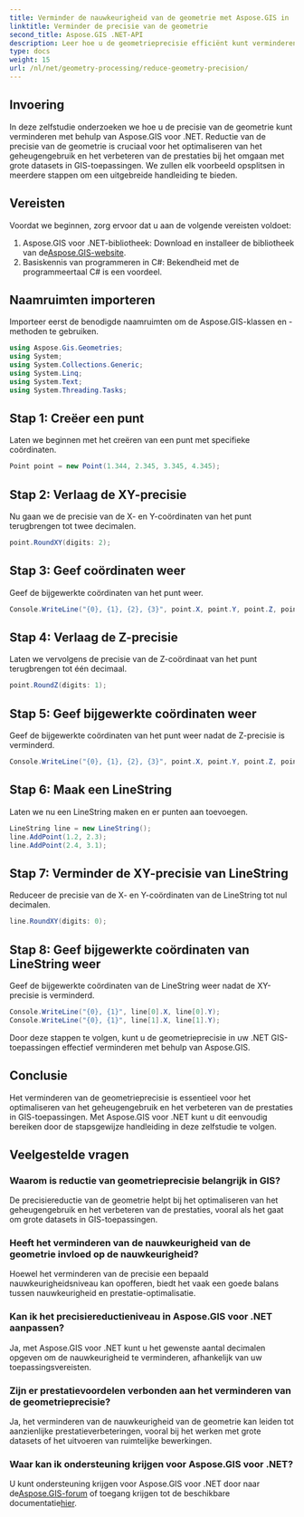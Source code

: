```yaml
---
title: Verminder de nauwkeurigheid van de geometrie met Aspose.GIS in .NET
linktitle: Verminder de precisie van de geometrie
second_title: Aspose.GIS .NET-API
description: Leer hoe u de geometrieprecisie efficiënt kunt verminderen in .NET GIS-toepassingen met behulp van Aspose.GIS voor verbeterde prestaties en geheugenoptimalisatie.
type: docs
weight: 15
url: /nl/net/geometry-processing/reduce-geometry-precision/
---
```

## Invoering
In deze zelfstudie onderzoeken we hoe u de precisie van de geometrie kunt verminderen met behulp van Aspose.GIS voor .NET. Reductie van de precisie van de geometrie is cruciaal voor het optimaliseren van het geheugengebruik en het verbeteren van de prestaties bij het omgaan met grote datasets in GIS-toepassingen. We zullen elk voorbeeld opsplitsen in meerdere stappen om een uitgebreide handleiding te bieden.
## Vereisten
Voordat we beginnen, zorg ervoor dat u aan de volgende vereisten voldoet:
1.  Aspose.GIS voor .NET-bibliotheek: Download en installeer de bibliotheek van de[Aspose.GIS-website](https://releases.aspose.com/gis/net/).
2. Basiskennis van programmeren in C#: Bekendheid met de programmeertaal C# is een voordeel.
## Naamruimten importeren
Importeer eerst de benodigde naamruimten om de Aspose.GIS-klassen en -methoden te gebruiken.
```csharp
using Aspose.Gis.Geometries;
using System;
using System.Collections.Generic;
using System.Linq;
using System.Text;
using System.Threading.Tasks;
```

## Stap 1: Creëer een punt
Laten we beginnen met het creëren van een punt met specifieke coördinaten.
```csharp
Point point = new Point(1.344, 2.345, 3.345, 4.345);
```
## Stap 2: Verlaag de XY-precisie
Nu gaan we de precisie van de X- en Y-coördinaten van het punt terugbrengen tot twee decimalen.
```csharp
point.RoundXY(digits: 2);
```
## Stap 3: Geef coördinaten weer
Geef de bijgewerkte coördinaten van het punt weer.
```csharp
Console.WriteLine("{0}, {1}, {2}, {3}", point.X, point.Y, point.Z, point.M);
```
## Stap 4: Verlaag de Z-precisie
Laten we vervolgens de precisie van de Z-coördinaat van het punt terugbrengen tot één decimaal.
```csharp
point.RoundZ(digits: 1);
```
## Stap 5: Geef bijgewerkte coördinaten weer
Geef de bijgewerkte coördinaten van het punt weer nadat de Z-precisie is verminderd.
```csharp
Console.WriteLine("{0}, {1}, {2}, {3}", point.X, point.Y, point.Z, point.M);
```
## Stap 6: Maak een LineString
Laten we nu een LineString maken en er punten aan toevoegen.
```csharp
LineString line = new LineString();
line.AddPoint(1.2, 2.3);
line.AddPoint(2.4, 3.1);
```
## Stap 7: Verminder de XY-precisie van LineString
Reduceer de precisie van de X- en Y-coördinaten van de LineString tot nul decimalen.
```csharp
line.RoundXY(digits: 0);
```
## Stap 8: Geef bijgewerkte coördinaten van LineString weer
Geef de bijgewerkte coördinaten van de LineString weer nadat de XY-precisie is verminderd.
```csharp
Console.WriteLine("{0}, {1}", line[0].X, line[0].Y);
Console.WriteLine("{0}, {1}", line[1].X, line[1].Y);
```
Door deze stappen te volgen, kunt u de geometrieprecisie in uw .NET GIS-toepassingen effectief verminderen met behulp van Aspose.GIS.
## Conclusie
Het verminderen van de geometrieprecisie is essentieel voor het optimaliseren van het geheugengebruik en het verbeteren van de prestaties in GIS-toepassingen. Met Aspose.GIS voor .NET kunt u dit eenvoudig bereiken door de stapsgewijze handleiding in deze zelfstudie te volgen.
## Veelgestelde vragen
### Waarom is reductie van geometrieprecisie belangrijk in GIS?
De precisiereductie van de geometrie helpt bij het optimaliseren van het geheugengebruik en het verbeteren van de prestaties, vooral als het gaat om grote datasets in GIS-toepassingen.
### Heeft het verminderen van de nauwkeurigheid van de geometrie invloed op de nauwkeurigheid?
Hoewel het verminderen van de precisie een bepaald nauwkeurigheidsniveau kan opofferen, biedt het vaak een goede balans tussen nauwkeurigheid en prestatie-optimalisatie.
### Kan ik het precisiereductieniveau in Aspose.GIS voor .NET aanpassen?
Ja, met Aspose.GIS voor .NET kunt u het gewenste aantal decimalen opgeven om de nauwkeurigheid te verminderen, afhankelijk van uw toepassingsvereisten.
### Zijn er prestatievoordelen verbonden aan het verminderen van de geometrieprecisie?
Ja, het verminderen van de nauwkeurigheid van de geometrie kan leiden tot aanzienlijke prestatieverbeteringen, vooral bij het werken met grote datasets of het uitvoeren van ruimtelijke bewerkingen.
### Waar kan ik ondersteuning krijgen voor Aspose.GIS voor .NET?
 U kunt ondersteuning krijgen voor Aspose.GIS voor .NET door naar de[Aspose.GIS-forum](https://forum.aspose.com/c/gis/33) of toegang krijgen tot de beschikbare documentatie[hier](https://reference.aspose.com/gis/net/).